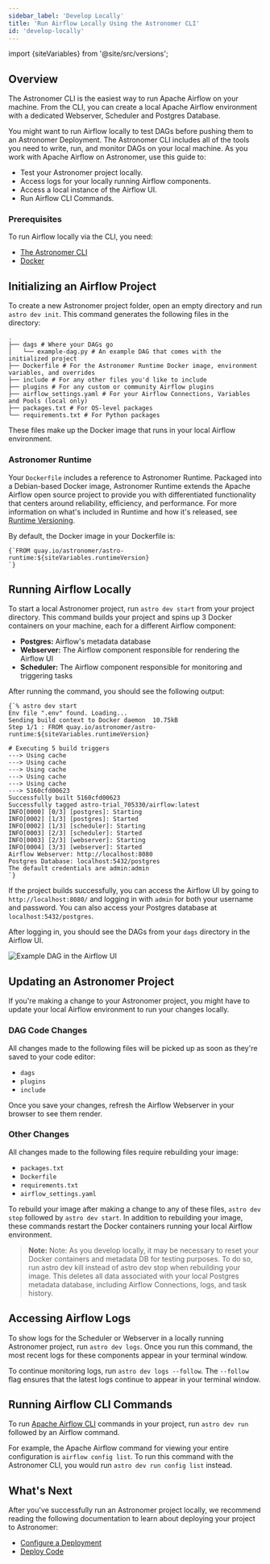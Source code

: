 ```yaml
---
sidebar_label: 'Develop Locally'
title: 'Run Airflow Locally Using the Astronomer CLI'
id: 'develop-locally'
---
```


import {siteVariables} from '@site/src/versions';

## Overview

The Astronomer CLI is the easiest way to run Apache Airflow on your machine. From the CLI, you can create a local Apache Airflow environment with a dedicated Webserver, Scheduler and Postgres Database.

You might want to run Airflow locally to test DAGs before pushing them to an Astronomer Deployment. The Astronomer CLI includes all of the tools you need to write, run, and monitor DAGs on your local machine. As you work with Apache Airflow on Astronomer, use this guide to:

- Test your Astronomer project locally.
- Access logs for your locally running Airflow components.
- Access a local instance of the Airflow UI.
- Run Airflow CLI Commands.

### Prerequisites

To run Airflow locally via the CLI, you need:

- [The Astronomer CLI](install-cli)
- [Docker](https://www.docker.com/products/docker-desktop)

## Initializing an Airflow Project

To create a new Astronomer project folder, open an empty directory and run `astro dev init`. This command generates the following files in the directory:

```
.
├── dags # Where your DAGs go
│   └── example-dag.py # An example DAG that comes with the initialized project
├── Dockerfile # For the Astronomer Runtime Docker image, environment variables, and overrides
├── include # For any other files you'd like to include
├── plugins # For any custom or community Airflow plugins
├── airflow_settings.yaml # For your Airflow Connections, Variables and Pools (local only)
├── packages.txt # For OS-level packages
└── requirements.txt # For Python packages
```

These files make up the Docker image that runs in your local Airflow environment.

### Astronomer Runtime

Your `Dockerfile` includes a reference to Astronomer Runtime. Packaged into a Debian-based Docker image, Astronomer Runtime extends the Apache Airflow open source project to provide you with differentiated functionality that centers around reliability, efficiency, and performance. For more information on what's included in Runtime and how it's released, see [Runtime Versioning](runtime-versioning).

By default, the Docker image in your Dockerfile is:

<pre><code parentName="pre">{`FROM quay.io/astronomer/astro-runtime:${siteVariables.runtimeVersion}
`}</code></pre>

## Running Airflow Locally

To start a local Astronomer project, run `astro dev start` from your project directory. This command builds your project and spins up 3 Docker containers on your machine, each for a different Airflow component:

- **Postgres:** Airflow's metadata database
- **Webserver:** The Airflow component responsible for rendering the Airflow UI
- **Scheduler:** The Airflow component responsible for monitoring and triggering tasks

After running the command, you should see the following output:

<pre><code parentName="pre">{`% astro dev start
Env file ".env" found. Loading...
Sending build context to Docker daemon  10.75kB
Step 1/1 : FROM quay.io/astronomer/astro-runtime:${siteVariables.runtimeVersion}

# Executing 5 build triggers
---> Using cache
---> Using cache
---> Using cache
---> Using cache
---> Using cache
---> 5160cfd00623
Successfully built 5160cfd00623
Successfully tagged astro-trial_705330/airflow:latest
INFO[0000] [0/3] [postgres]: Starting
INFO[0002] [1/3] [postgres]: Started
INFO[0002] [1/3] [scheduler]: Starting
INFO[0003] [2/3] [scheduler]: Started
INFO[0003] [2/3] [webserver]: Starting
INFO[0004] [3/3] [webserver]: Started
Airflow Webserver: http://localhost:8080
Postgres Database: localhost:5432/postgres
The default credentials are admin:admin
`}</code></pre>

If the project builds successfully, you can access the Airflow UI by going to `http://localhost:8080/` and logging in with `admin` for both your username and password. You can also access your Postgres database at `localhost:5432/postgres`.

After logging in, you should see the DAGs from your `dags` directory in the Airflow UI.

<div class="text--center">
<img src="/img/docs/sample-dag.png" alt="Example DAG in the Airflow UI" />
</div>

## Updating an Astronomer Project

If you're making a change to your Astronomer project, you might have to update your local Airflow environment to run your changes locally.

### DAG Code Changes

All changes made to the following files will be picked up as soon as they're saved to your code editor:

- `dags`
- `plugins`
- `include`

Once you save your changes, refresh the Airflow Webserver in your browser to see them render.

### Other Changes

All changes made to the following files require rebuilding your image:

- `packages.txt`
- `Dockerfile`
- `requirements.txt`
- `airflow_settings.yaml`

To rebuild your image after making a change to any of these files, `astro dev stop` followed by `astro dev start`. In addition to rebuilding your image, these commands restart the Docker containers running your local Airflow environment.

> **Note:** Note: As you develop locally, it may be necessary to reset your Docker containers and metadata DB for testing purposes. To do so, run astro dev kill instead of astro dev stop when rebuilding your image. This deletes all data associated with your local Postgres metadata database, including Airflow Connections, logs, and task history.

## Accessing Airflow Logs

To show logs for the Scheduler or Webserver in a locally running Astronomer project, run `astro dev logs`. Once you run this command, the most recent logs for these components appear in your terminal window.

To continue monitoring logs, run `astro dev logs --follow`. The `--follow` flag ensures that the latest logs continue to appear in your terminal window.

## Running Airflow CLI Commands

To run [Apache Airflow CLI](https://airflow.apache.org/docs/apache-airflow/stable/cli-and-env-variables-ref.html) commands in your project, run `astro dev run` followed by an Airflow command.

For example, the Apache Airflow command for viewing your entire configuration is `airflow config list`. To run this command with the Astronomer CLI, you would run `astro dev run config list` instead.

## What's Next

After you've successfully run an Astronomer project locally, we recommend reading the following documentation to learn about deploying your project to Astronomer:

- [Configure a Deployment](configure-deployment)
- [Deploy Code](deploy-code)
